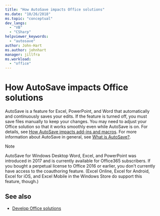 ```yaml
---
title: "How AutoSave impacts Office solutions"
ms.date: "10/26/2018"
ms.topic: "conceptual"
dev_langs:
  - "VB"
  - "CSharp"
helpviewer_keywords:
  - "autosave"
author: John-Hart
ms.author: johnhart
manager: jillfra
ms.workload:
  - "office"
---
```

# How AutoSave impacts Office solutions

AutoSave is a feature for Excel, PowerPoint, and Word that automatically and continuously saves your edits. If the feature is turned off, you must save files manually to keep your changes. You may need to adjust your Office solution so that it works smoothly even while AutoSave is on. For details, see [How AutoSave impacts add-ins and macros](/office/vba/library-reference/concepts/how-autosave-impacts-addins-and-macros). For more information about AutoSave in general, see [What is AutoSave?](https://support.office.com/en-US/article/What-is-AutoSave-6d6bd723-ebfd-4e40-b5f6-ae6e8088f7a5).

> [!NOTE]
> AutoSave for Windows Desktop Word, Excel, and PowerPoint was introduced in 2017 and is currently available for Office365 subscribers. If you bought a perpetual license to Office 2016 or earlier, you don't currently have access to the coauthoring feature. (Excel Online, Excel for Android, Excel for iOS, and Excel Mobile in the Windows Store do support this feature, though.)

## See also
- [Develop Office solutions](./developing-office-solutions.md)
